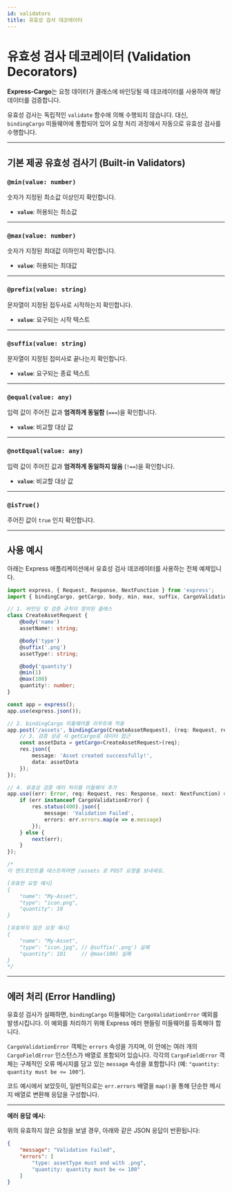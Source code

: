 ```yaml
---
id: validators
title: 유효성 검사 데코레이터
---
```


# 유효성 검사 데코레이터 (Validation Decorators)

**Express-Cargo**는 요청 데이터가 클래스에 바인딩될 때 데코레이터를 사용하여 해당 데이터를 검증합니다.

유효성 검사는 독립적인 `validate` 함수에 의해 수행되지 않습니다. 대신, `bindingCargo` 미들웨어에 통합되어 있어 요청 처리 과정에서 자동으로 유효성 검사를 수행합니다.

---

## 기본 제공 유효성 검사기 (Built-in Validators)

### `@min(value: number)`

숫자가 지정된 최소값 이상인지 확인합니다.

* **`value`**: 허용되는 최소값

---

### `@max(value: number)`

숫자가 지정된 최대값 이하인지 확인합니다.

* **`value`**: 허용되는 최대값

---

### `@prefix(value: string)`

문자열이 지정된 접두사로 시작하는지 확인합니다.

* **`value`**: 요구되는 시작 텍스트

---

### `@suffix(value: string)`

문자열이 지정된 접미사로 끝나는지 확인합니다.

* **`value`**: 요구되는 종료 텍스트

---

### `@equal(value: any)`

입력 값이 주어진 값과 **엄격하게 동일함** (`===`)을 확인합니다.

* **`value`**: 비교할 대상 값

---

### `@notEqual(value: any)`

입력 값이 주어진 값과 **엄격하게 동일하지 않음** (`!==`)을 확인합니다.

* **`value`**: 비교할 대상 값

---

### `@isTrue()`

주어진 값이 `true` 인지 확인합니다.

--- 

## 사용 예시

아래는 Express 애플리케이션에서 유효성 검사 데코레이터를 사용하는 전체 예제입니다.

```ts
import express, { Request, Response, NextFunction } from 'express';
import { bindingCargo, getCargo, body, min, max, suffix, CargoValidationError } from 'express-cargo';

// 1. 바인딩 및 검증 규칙이 정의된 클래스
class CreateAssetRequest {
    @body('name')
    assetName!: string;

    @body('type')
    @suffix('.png')
    assetType!: string;

    @body('quantity')
    @min(1)
    @max(100)
    quantity!: number;
}

const app = express();
app.use(express.json());

// 2. bindingCargo 미들웨어를 라우트에 적용
app.post('/assets', bindingCargo(CreateAssetRequest), (req: Request, res: Response) => {
    // 3. 검증 성공 시 getCargo로 데이터 접근
    const assetData = getCargo<CreateAssetRequest>(req);
    res.json({
        message: 'Asset created successfully!',
        data: assetData
    });
});

// 4. 유효성 검증 에러 처리용 미들웨어 추가
app.use((err: Error, req: Request, res: Response, next: NextFunction) => {
    if (err instanceof CargoValidationError) {
        res.status(400).json({ 
            message: 'Validation Failed',
            errors: err.errors.map(e => e.message)
        });
    } else {
        next(err);
    }
});

/*
이 엔드포인트를 테스트하려면 /assets 로 POST 요청을 보내세요.

[유효한 요청 예시]
{
    "name": "My-Asset",
    "type": "icon.png",
    "quantity": 10
}

[유효하지 않은 요청 예시]
{
    "name": "My-Asset",
    "type": "icon.jpg", // @suffix('.png') 실패
    "quantity": 101     // @max(100) 실패
}
*/
```

---

## 에러 처리 (Error Handling)

유효성 검사가 실패하면, `bindingCargo` 미들웨어는 `CargoValidationError` 예외를 발생시킵니다. 이 예외를 처리하기 위해 Express 에러 핸들링 미들웨어를 등록해야 합니다.

`CargoValidationError` 객체는 `errors` 속성을 가지며, 이 안에는 여러 개의 `CargoFieldError` 인스턴스가 배열로 포함되어 있습니다. 각각의 `CargoFieldError` 객체는 구체적인 오류 메시지를 담고 있는 `message` 속성을 포함합니다 (예: `"quantity: quantity must be <= 100"`).

코드 예시에서 보았듯이, 일반적으로는 `err.errors` 배열을 `map()`을 통해 단순한 메시지 배열로 변환해 응답을 구성합니다.

---

**에러 응답 예시:**

위의 유효하지 않은 요청을 보낼 경우, 아래와 같은 JSON 응답이 반환됩니다:

```json
{
    "message": "Validation Failed",
    "errors": [
        "type: assetType must end with .png",
        "quantity: quantity must be <= 100"
    ]
}
```
